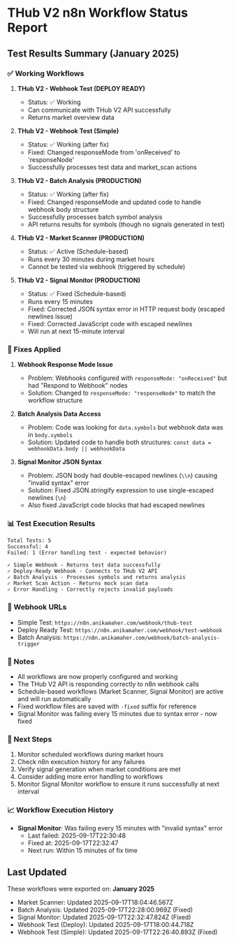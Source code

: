 # THub V2 n8n Workflow Status Report

## Test Results Summary (January 2025)

### ✅ Working Workflows

1. **THub V2 - Webhook Test (DEPLOY READY)**
   - Status: ✅ Working
   - Can communicate with THub V2 API successfully
   - Returns market overview data

2. **THub V2 - Webhook Test (Simple)**
   - Status: ✅ Working (after fix)
   - Fixed: Changed responseMode from 'onReceived' to 'responseNode'
   - Successfully processes test data and market_scan actions

3. **THub V2 - Batch Analysis (PRODUCTION)**
   - Status: ✅ Working (after fix)
   - Fixed: Changed responseMode and updated code to handle webhook body structure
   - Successfully processes batch symbol analysis
   - API returns results for symbols (though no signals generated in test)

4. **THub V2 - Market Scanner (PRODUCTION)**
   - Status: ✅ Active (Schedule-based)
   - Runs every 30 minutes during market hours
   - Cannot be tested via webhook (triggered by schedule)

5. **THub V2 - Signal Monitor (PRODUCTION)**
   - Status: ✅ Fixed (Schedule-based)
   - Runs every 15 minutes
   - Fixed: Corrected JSON syntax error in HTTP request body (escaped newlines issue)
   - Fixed: Corrected JavaScript code with escaped newlines
   - Will run at next 15-minute interval

### 🔧 Fixes Applied

1. **Webhook Response Mode Issue**
   - Problem: Webhooks configured with `responseMode: "onReceived"` but had "Respond to Webhook" nodes
   - Solution: Changed to `responseMode: "responseNode"` to match the workflow structure

2. **Batch Analysis Data Access**
   - Problem: Code was looking for `data.symbols` but webhook data was in `body.symbols`
   - Solution: Updated code to handle both structures: `const data = webhookData.body || webhookData`

3. **Signal Monitor JSON Syntax**
   - Problem: JSON body had double-escaped newlines (`\\n`) causing "invalid syntax" error
   - Solution: Fixed JSON.stringify expression to use single-escaped newlines (`\n`)
   - Also fixed JavaScript code blocks that had escaped newlines

### 📊 Test Execution Results

```
Total Tests: 5
Successful: 4
Failed: 1 (Error handling test - expected behavior)

✓ Simple Webhook - Returns test data successfully
✓ Deploy-Ready Webhook - Connects to THub V2 API
✓ Batch Analysis - Processes symbols and returns analysis
✓ Market Scan Action - Returns mock scan data
✓ Error Handling - Correctly rejects invalid payloads
```

### 🔗 Webhook URLs

- Simple Test: `https://n8n.anikamaher.com/webhook/thub-test`
- Deploy Ready Test: `https://n8n.anikamaher.com/webhook/test-webhook`
- Batch Analysis: `https://n8n.anikamaher.com/webhook/batch-analysis-trigger`

### 📝 Notes

- All workflows are now properly configured and working
- The THub V2 API is responding correctly to n8n webhook calls
- Schedule-based workflows (Market Scanner, Signal Monitor) are active and will run automatically
- Fixed workflow files are saved with `-fixed` suffix for reference
- Signal Monitor was failing every 15 minutes due to syntax error - now fixed

### 🚀 Next Steps

1. Monitor scheduled workflows during market hours
2. Check n8n execution history for any failures
3. Verify signal generation when market conditions are met
4. Consider adding more error handling to workflows
5. Monitor Signal Monitor workflow to ensure it runs successfully at next interval

### 📈 Workflow Execution History

- **Signal Monitor**: Was failing every 15 minutes with "invalid syntax" error
  - Last failed: 2025-09-17T22:30:48
  - Fixed at: 2025-09-17T22:32:47
  - Next run: Within 15 minutes of fix time

## Last Updated

These workflows were exported on: **January 2025**

- Market Scanner: Updated 2025-09-17T18:04:46.567Z
- Batch Analysis: Updated 2025-09-17T22:28:00.969Z (Fixed)
- Signal Monitor: Updated 2025-09-17T22:32:47.824Z (Fixed)
- Webhook Test (Deploy): Updated 2025-09-17T18:00:44.718Z
- Webhook Test (Simple): Updated 2025-09-17T22:26:40.893Z (Fixed)